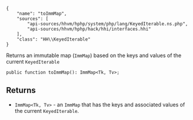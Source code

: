 ``` yamlmeta
{
    "name": "toImmMap",
    "sources": [
        "api-sources/hhvm/hphp/system/php/lang/KeyedIterable.ns.php",
        "api-sources/hhvm/hphp/hack/hhi/interfaces.hhi"
    ],
    "class": "HH\\KeyedIterable"
}
```




Returns an immutable map (` ImmMap `) based on the keys and values of the
current `` KeyedIterable ``




``` Hack
public function toImmMap(): ImmMap<Tk, Tv>;
```




## Returns




+ ` ImmMap<Tk, Tv> ` - an `` ImmMap `` that has the keys and associated values of the
  current ``` KeyedIterable ```.
<!-- HHAPIDOC -->
